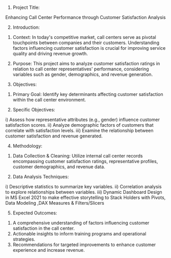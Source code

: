 1. Project Title:

Enhancing Call Center Performance through Customer Satisfaction Analysis

2. Introduction:

1) Context: In today's competitive market, call centers serve as pivotal touchpoints between companies and their customers. 
Understanding factors influencing customer satisfaction is crucial for improving service quality and driving revenue growth.

2) Purpose: This project aims to analyze customer satisfaction ratings in relation to call center representatives' 
performance, considering variables such as gender, demographics, and revenue generation.

3. Objectives:

1) Primary Goal: Identify key determinants affecting customer satisfaction within the call center environment.

2) Specific Objectives:

i) Assess how representative attributes (e.g., gender) influence customer satisfaction scores.
ii) Analyze demographic factors of customers that correlate with satisfaction levels.
iii) Examine the relationship between customer satisfaction and revenue generated.

4. Methodology:

1) Data Collection & Cleaning: Utilize internal call center records encompassing customer satisfaction ratings, representative profiles, customer demographics, and revenue data.

2) Data Analysis Techniques:

i) Descriptive statistics to summarize key variables.
ii) Correlation analysis to explore relationships between variables.
iii) Dynamic Dashboard Design in MS Excel 2021 to make effective storytelling to Stack Holders with Pivots, Data Modeling ,DAX Measures & Filters/Slicers

5. Expected Outcomes:

1) A comprehensive understanding of factors influencing customer satisfaction in the call center.
2) Actionable insights to inform training programs and operational strategies.
3) Recommendations for targeted improvements to enhance customer experience and increase revenue.

